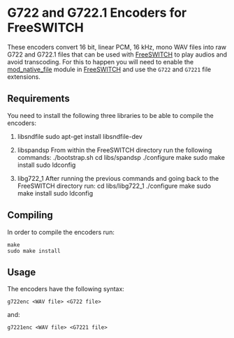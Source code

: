 G722 and G722.1 Encoders for FreeSWITCH
=======================================

These encoders convert 16 bit, linear PCM, 16 kHz, mono WAV files into raw G722
and G722.1 files that can be used with [FreeSWITCH](http://www.freeswitch.org/) to play audios and avoid
transcoding. For this to happen you will need to enable the [mod_native_file](http://wiki.freeswitch.org/wiki/Mod_native_file)
module in [FreeSWITCH](http://www.freeswitch.org/) and use the ``G722`` and ``G7221`` file extensions.


Requirements
------------

You need to install the following three libraries to be able to compile the
encoders:

1. libsndfile
    sudo apt-get install libsndfile-dev

2. libspandsp
  From within the FreeSWITCH directory run the following commands:
    ./bootstrap.sh
    cd libs/spandsp
    ./configure
    make
    sudo make install
    sudo ldconfig

3. libg722_1
  After running the previous commands and going back to the FreeSWITCH directory run:
    cd libs/libg722_1
    ./configure
    make
    sudo make install
    sudo ldconfig


Compiling
---------

In order to compile the encoders run:

    make
    sudo make install


Usage
-----

The encoders have the following syntax:

    g722enc <WAV file> <G722 file>

and:

    g7221enc <WAV file> <G7221 file>


